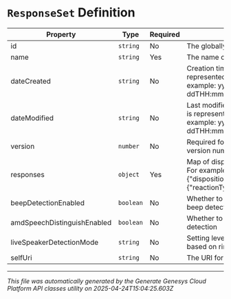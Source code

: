 # `ResponseSet` Definition

| Property | Type | Required | Description |
|----------|------|----------|-------------|
| id | `string` | No | The globally unique identifier for the object. |
| name | `string` | Yes | The name of the ResponseSet. |
| dateCreated | `string` | No | Creation time of the entity. Date time is represented as an ISO-8601 string. For example: yyyy-MM-ddTHH:mm:ss[.mmm]Z |
| dateModified | `string` | No | Last modified time of the entity. Date time is represented as an ISO-8601 string. For example: yyyy-MM-ddTHH:mm:ss[.mmm]Z |
| version | `number` | No | Required for updates, must match the version number of the most recent update |
| responses | `object` | Yes | Map of disposition identifiers to reactions. For example: {"disposition.classification.callable.person": {"reactionType": "transfer"}}. |
| beepDetectionEnabled | `boolean` | No | Whether to enable answering machine beep detection |
| amdSpeechDistinguishEnabled | `boolean` | No | Whether to enable answering machine detection |
| liveSpeakerDetectionMode | `string` | No | Setting level of live speaker detection based on ringbacks |
| selfUri | `string` | No | The URI for this object |

---

*This file was automatically generated by the Generate Genesys Cloud Platform API classes utility on 2025-04-24T15:04:25.603Z*